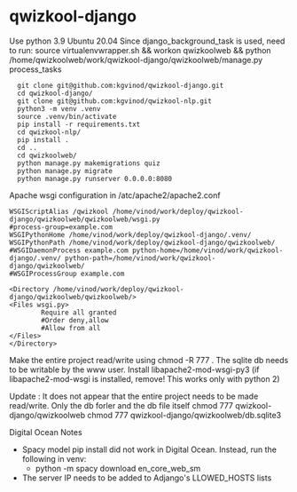 # qwizkool-django

Use python 3.9
Ubuntu 20.04
Since django_background_task is used, need to run: 
source virtualenvwrapper.sh && workon qwizkoolweb && python /home/qwizkoolweb/work/qwizkool-django/qwizkoolweb/manage.py  process_tasks

```
  git clone git@github.com:kgvinod/qwizkool-django.git
  cd qwizkool-django/
  git clone git@github.com:kgvinod/qwizkool-nlp.git
  python3 -m venv .venv
  source .venv/bin/activate
  pip install -r requirements.txt
  cd qwizkool-nlp/
  pip install .
  cd ..
  cd qwizkoolweb/
  python manage.py makemigrations quiz
  python manage.py migrate
  python manage.py runserver 0.0.0.0:8080
```  

Apache wsgi configuration in /atc/apache2/apache2.conf
```
WSGIScriptAlias /qwizkool /home/vinod/work/deploy/qwizkool-django/qwizkoolweb/qwizkoolweb/wsgi.py
#process-group=example.com
WSGIPythonHome /home/vinod/work/deploy/qwizkool-django/.venv/
WSGIPythonPath /home/vinod/work/deploy/qwizkool-django/qwizkoolweb/
#WSGIDaemonProcess example.com python-home=/home/vinod/work/qwizkool-django/.venv/ python-path=/home/vinod/work/qwizkool-django/qwizkoolweb/
#WSGIProcessGroup example.com

<Directory /home/vinod/work/deploy/qwizkool-django/qwizkoolweb/qwizkoolweb/>
<Files wsgi.py>
        Require all granted
        #Order deny,allow
        #Allow from all
</Files>
</Directory>
```
Make the entire project read/write using chmod -R 777 . The sqlite db needs to be writable by the www user.
Install libapache2-mod-wsgi-py3 (if libapache2-mod-wsgi is installed, remove! This works only with python 2)

Update : It does not appear that the entire project needs to be made read/write. Only the db forler and the db file itself
chmod 777 qwizkool-django/qwizkoolweb
chmod 777 qwizkool-django/qwizkoolweb/db.sqlite3

Digital Ocean Notes
 - Spacy model pip install did not work in Digital Ocean. Instead, run the following in venv:
    - python -m spacy download en_core_web_sm
 - The server IP needs to be added to Adjango's LLOWED_HOSTS lists

